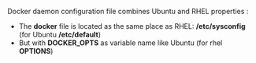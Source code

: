 Docker daemon configuration file combines Ubuntu and RHEL properties :  
- The **docker** file is located as the same place as RHEL: **/etc/sysconfig** (for Ubuntu **/etc/default**)  
- But with **DOCKER_OPTS** as variable name like Ubuntu (for rhel **OPTIONS**)
